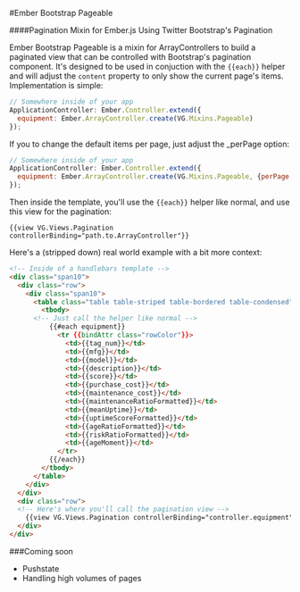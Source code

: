#Ember Bootstrap Pageable

####Pagination Mixin for Ember.js Using Twitter Bootstrap's Pagination

Ember Bootstrap Pageable is a mixin for ArrayControllers to build a paginated 
view that can be controlled with Bootstrap's pagination component. It's designed
to be used in conjuction with the `{{each}}` helper and will adjust the `content`
property to only show the current page's items.  Implementation is simple:

```javascript
// Somewhere inside of your app
ApplicationController: Ember.Controller.extend({
  equipment: Ember.ArrayController.create(VG.Mixins.Pageable)
});
```

If you to change the default items per page, just adjust the _perPage option:

```javascript
// Somewhere inside of your app
ApplicationController: Ember.Controller.extend({
  equipment: Ember.ArrayController.create(VG.Mixins.Pageable, {perPage: 20})
});
```

Then inside the template, you'll use the `{{each}}` helper like normal, and use 
this view for the pagination:

    {{view VG.Views.Pagination controllerBinding="path.to.ArrayController"}}
    
Here's a (stripped down) real world example with a bit more context:

```html
<!-- Inside of a handlebars template -->
<div class="span10">
  <div class="row">
    <div class="span10">
      <table class="table table-striped table-bordered table-condensed">
        <tbody>
      <!-- Just call the helper like normal -->
          {{#each equipment}}
            <tr {{bindAttr class="rowColor"}}>
              <td>{{tag_num}}</td>
              <td>{{mfg}}</td>
              <td>{{model}}</td>
              <td>{{description}}</td>
              <td>{{score}}</td>
              <td>{{purchase_cost}}</td>
              <td>{{maintenance_cost}}</td>
              <td>{{maintenanceRatioFormatted}}</td>
              <td>{{meanUptime}}</td>
              <td>{{uptimeScoreFormatted}}</td>
              <td>{{ageRatioFormatted}}</td>
              <td>{{riskRatioFormatted}}</td>
              <td>{{ageMoment}}</td>
            </tr>
          {{/each}}
        </tbody>
      </table>
    </div>
  </div>
  <div class="row">
  <!-- Here's where you'll call the pagination view -->
    {{view VG.Views.Pagination controllerBinding="controller.equipment" classNames="span10"}}
  </div>
</div>
```

###Coming soon

- Pushstate
- Handling high volumes of pages